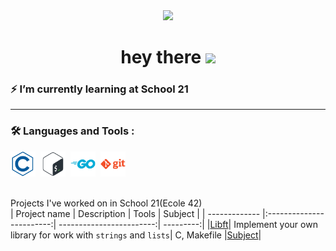 <div id="header" align="center">
  <img src="https://media.giphy.com/media/xVRRDVP6lqtNQJrzN7/giphy.gif" width="100"/>
</div>

<h1 align="center">
  hey there
  <img src="https://media.giphy.com/media/hvRJCLFzcasrR4ia7z/giphy.gif" width="30px"/>
</h1>

### ⚡ I’m currently learning at School 21

<!-- [![jaeskim's 42 stats](https://badge42.herokuapp.com/api/stats/nfarfetc)](https://github.com/JaeSeoKim/badge42) -->

---
### :hammer_and_wrench: Languages and Tools :
<div>
  <img src="https://github.com/devicons/devicon/blob/master/icons/c/c-line.svg" title="C" alt="C" width="40" height="40"/>&nbsp;
  <img src="https://github.com/devicons/devicon/blob/master/icons/bash/bash-original.svg" title="Bash" alt="Bash" width="40" height="40"/>&nbsp;
  <img src="https://github.com/devicons/devicon/blob/master/icons/go/go-original-wordmark.svg" title="Go" alt="Go" width="40" height="40"/>&nbsp;
  <img src="https://github.com/devicons/devicon/blob/master/icons/git/git-plain-wordmark.svg" title="Git" alt="Git" width="40" height="40"/>&nbsp;

</div>


<br> Projects I've worked on in School 21(Ecole 42) </br>
| Project name      | Description                | Tools | Subject |
| ------------- |:------------------------:| ------------------------:| ---------:|
|[Libft](https://github.com/MKKurbandibirov/Libft)| Implement your own library for work with ```strings``` and ```lists```| C, Makefile |[Subject](https://github.com/MKKurbandibirov/Libft/blob/master/Subject.pdf)|
